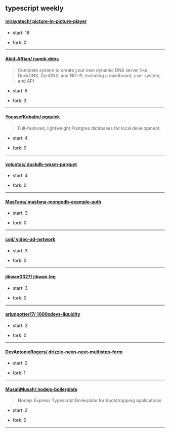 ## typescript weekly

#### [mirayatech/ picture-in-picture-player](https://github.com/mirayatech/picture-in-picture-player)
>  
+ start: 18
+ fork: 0
---
#### [Akid-Affian/ namik-ddns](https://github.com/Akid-Affian/namik-ddns)
>  Complete system to create your own dynamic DNS server like DuckDNS, DynDNS, and NO-IP, including a dashboard, user system, and API
+ start: 6
+ fork: 3
---
#### [YoussefKababe/ pgquick](https://github.com/YoussefKababe/pgquick)
>  Full-featured, lightweight Postgres databases for local development.
+ start: 4
+ fork: 0
---
#### [voluntas/ duckdb-wasm-parquet](https://github.com/voluntas/duckdb-wasm-parquet)
>  
+ start: 4
+ fork: 0
---
#### [MasFana/ masfana-mongodb-example-auth](https://github.com/MasFana/masfana-mongodb-example-auth)
>  
+ start: 3
+ fork: 0
---
#### [coji/ video-ad-network](https://github.com/coji/video-ad-network)
>  
+ start: 3
+ fork: 0
---
#### [jikwan0327/ jikwan.log](https://github.com/jikwan0327/jikwan.log)
>  
+ start: 3
+ fork: 0
---
#### [arjunpotter17/ 1000xdevs-liquidity](https://github.com/arjunpotter17/1000xdevs-liquidity)
>  
+ start: 3
+ fork: 0
---
#### [DevAntonioRogers/ drizzle-neon-next-multistep-form](https://github.com/DevAntonioRogers/drizzle-neon-next-multistep-form)
>  
+ start: 2
+ fork: 1
---
#### [MusahMusah/ nodejs-boilerplate](https://github.com/MusahMusah/nodejs-boilerplate)
>  Nodejs Express Typescript Boilerplate for bootstrapping applications 
+ start: 2
+ fork: 0
---